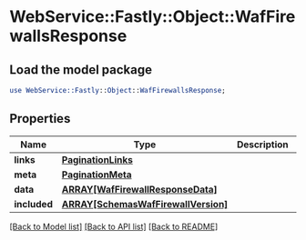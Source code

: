# WebService::Fastly::Object::WafFirewallsResponse

## Load the model package
```perl
use WebService::Fastly::Object::WafFirewallsResponse;
```

## Properties
Name | Type | Description | Notes
------------ | ------------- | ------------- | -------------
**links** | [**PaginationLinks**](PaginationLinks.md) |  | [optional] 
**meta** | [**PaginationMeta**](PaginationMeta.md) |  | [optional] 
**data** | [**ARRAY[WafFirewallResponseData]**](WafFirewallResponseData.md) |  | [optional] 
**included** | [**ARRAY[SchemasWafFirewallVersion]**](SchemasWafFirewallVersion.md) |  | [optional] 

[[Back to Model list]](../README.md#documentation-for-models) [[Back to API list]](../README.md#documentation-for-api-endpoints) [[Back to README]](../README.md)


